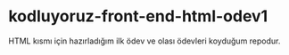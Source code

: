 # kodluyoruz-front-end-html-odev1
HTML kısmı için hazırladığım ilk ödev ve olası ödevleri koyduğum repodur.
